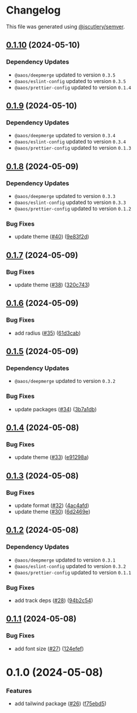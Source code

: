 # Changelog

This file was generated using [@jscutlery/semver](https://github.com/jscutlery/semver).

## [0.1.10](https://github.com/achieveagility/utils/compare/@aaos/tailwind-0.1.9...@aaos/tailwind-0.1.10) (2024-05-10)

### Dependency Updates

* `@aaos/deepmerge` updated to version `0.3.5`
* `@aaos/eslint-config` updated to version `0.3.5`
* `@aaos/prettier-config` updated to version `0.1.4`


## [0.1.9](https://github.com/achieveagility/utils/compare/@aaos/tailwind-0.1.8...@aaos/tailwind-0.1.9) (2024-05-10)

### Dependency Updates

* `@aaos/deepmerge` updated to version `0.3.4`
* `@aaos/eslint-config` updated to version `0.3.4`
* `@aaos/prettier-config` updated to version `0.1.3`


## [0.1.8](https://github.com/achieveagility/utils/compare/@aaos/tailwind-0.1.7...@aaos/tailwind-0.1.8) (2024-05-09)

### Dependency Updates

* `@aaos/deepmerge` updated to version `0.3.3`
* `@aaos/eslint-config` updated to version `0.3.3`
* `@aaos/prettier-config` updated to version `0.1.2`

### Bug Fixes

* update theme ([#40](https://github.com/achieveagility/utils/issues/40)) ([9e83f2d](https://github.com/achieveagility/utils/commit/9e83f2d316daad4804be32ec7bb35961b39cdb92))



## [0.1.7](https://github.com/achieveagility/utils/compare/@aaos/tailwind-0.1.6...@aaos/tailwind-0.1.7) (2024-05-09)


### Bug Fixes

* update theme ([#38](https://github.com/achieveagility/utils/issues/38)) ([320c743](https://github.com/achieveagility/utils/commit/320c743d007ce8765a334be4e40a82e9957d4a8c))



## [0.1.6](https://github.com/achieveagility/utils/compare/@aaos/tailwind-0.1.5...@aaos/tailwind-0.1.6) (2024-05-09)


### Bug Fixes

* add radius ([#35](https://github.com/achieveagility/utils/issues/35)) ([61d3cab](https://github.com/achieveagility/utils/commit/61d3cababadb644ed03f69ea450d425c548247bb))



## [0.1.5](https://github.com/achieveagility/utils/compare/@aaos/tailwind-0.1.4...@aaos/tailwind-0.1.5) (2024-05-09)

### Dependency Updates

* `@aaos/deepmerge` updated to version `0.3.2`

### Bug Fixes

* update packages ([#34](https://github.com/achieveagility/utils/issues/34)) ([3b7a1db](https://github.com/achieveagility/utils/commit/3b7a1db3dd14468fe4af396f873d54db904a2434))



## [0.1.4](https://github.com/achieveagility/utils/compare/@aaos/tailwind-0.1.3...@aaos/tailwind-0.1.4) (2024-05-08)


### Bug Fixes

* update theme ([#33](https://github.com/achieveagility/utils/issues/33)) ([e91298a](https://github.com/achieveagility/utils/commit/e91298a35e37edc374c8b0265e31ce4ca6b30de9))



## [0.1.3](https://github.com/achieveagility/utils/compare/@aaos/tailwind-0.1.2...@aaos/tailwind-0.1.3) (2024-05-08)


### Bug Fixes

* update format ([#32](https://github.com/achieveagility/utils/issues/32)) ([4ac4afd](https://github.com/achieveagility/utils/commit/4ac4afd1ca09f71cac3572d01d50bf9d4c559486))
* update theme ([#30](https://github.com/achieveagility/utils/issues/30)) ([6d2469e](https://github.com/achieveagility/utils/commit/6d2469edcbdcc879cda493ce38516ecfd388013c))



## [0.1.2](https://github.com/achieveagility/utils/compare/@aaos/tailwind-0.1.1...@aaos/tailwind-0.1.2) (2024-05-08)

### Dependency Updates

* `@aaos/deepmerge` updated to version `0.3.1`
* `@aaos/eslint-config` updated to version `0.3.2`
* `@aaos/prettier-config` updated to version `0.1.1`

### Bug Fixes

* add track deps ([#28](https://github.com/achieveagility/utils/issues/28)) ([94b2c54](https://github.com/achieveagility/utils/commit/94b2c54575db73ee81f6161da303f3be1d2ea212))



## [0.1.1](https://github.com/achieveagility/utils/compare/@aaos/tailwind-0.1.0...@aaos/tailwind-0.1.1) (2024-05-08)


### Bug Fixes

* add font size ([#27](https://github.com/achieveagility/utils/issues/27)) ([124efef](https://github.com/achieveagility/utils/commit/124efef59e0b36fd11ddcadbd529e7ea82cbc6ad))



# 0.1.0 (2024-05-08)


### Features

* add tailwind package ([#26](https://github.com/achieveagility/utils/issues/26)) ([f75ebd5](https://github.com/achieveagility/utils/commit/f75ebd536228984370a9de2a274c165122f1b2b7))
